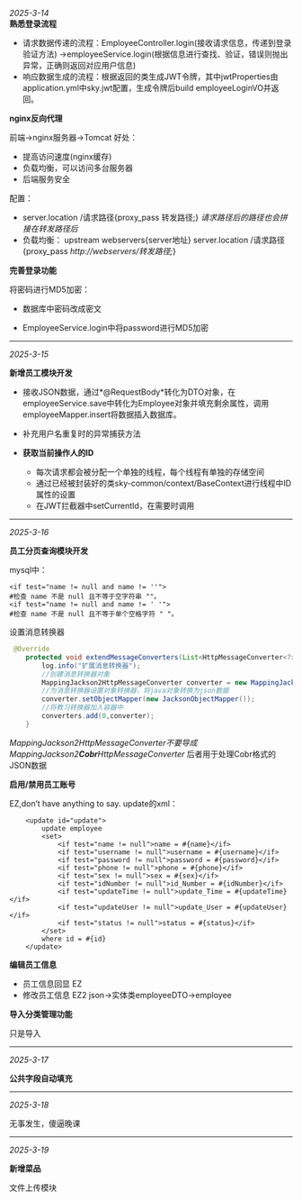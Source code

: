 *2025-3-14*  
**熟悉登录流程**  

- 请求数据传递的流程：EmployeeController.login(接收请求信息，传递到登录验证方法) ->employeeService.login(根据信息进行查找、验证，错误则抛出异常，正确则返回对应用户信息)  
- 响应数据生成的流程：根据返回的类生成JWT令牌，其中jwtProperties由application.yml中sky.jwt配置，生成令牌后build employeeLoginVO并返回。

**nginx反向代理**

前端->nginx服务器->Tomcat
好处：

- 提高访问速度(nginx缓存)
- 负载均衡，可以访问多台服务器
- 后端服务安全

配置：

- server.location /请求路径{proxy_pass  转发路径;}  *请求路径后的路径也会拼接在转发路径后*
- 负载均衡：
	upstream webservers{server地址}
	server.location /请求路径{proxy_pass  *http://webservers/转发路径;*}

**完善登录功能**

将密码进行MD5加密：

- 数据库中密码改成密文

- EmployeeService.login中将password进行MD5加密


----

*2025-3-15*

**新增员工模块开发**

- 接收JSON数据，通过*@RequestBody*转化为DTO对象，在employeeService.save中转化为Employee对象并填充剩余属性，调用employeeMapper.insert将数据插入数据库。

- 补充用户名重复时的异常捕获方法

- **获取当前操作人的ID**
	- 每次请求都会被分配一个单独的线程，每个线程有单独的存储空间
	- 通过已经被封装好的类sky-common/context/BaseContext进行线程中ID属性的设置
	- 在JWT拦截器中setCurrentId，在需要时调用

----

*2025-3-16*

**员工分页查询模块开发**

mysql中：

```mysql
<if test="name != null and name != ''"> 
#检查 name 不是 null 且不等于空字符串 ""。
<if test="name != null and name != ' '"> 
#检查 name 不是 null 且不等于单个空格字符 " "。
```

设置消息转换器

```java
 @Override
    protected void extendMessageConverters(List<HttpMessageConverter<?>> converters) {
        log.info("扩展消息转换器");
        //创建消息转换器对象
        MappingJackson2HttpMessageConverter converter = new MappingJackson2HttpMessageConverter();
        //为消息转换器设置对象转换器，将java对象转换为json数据
        converter.setObjectMapper(new JacksonObjectMapper());
        //将教习转换器加入容器中
        converters.add(0,converter);
    }
```

*MappingJackson2HttpMessageConverter不要导成MappingJackson2**Cobr**HttpMessageConverter*
后者用于处理Cobr格式的JSON数据

**启用/禁用员工账号**

EZ,don’t have anything to say.
update的xml：

```mysql
    <update id="update">
        update employee
        <set>
            <if test="name != null">name = #{name}</if>
            <if test="username != null">username = #{username}</if>
            <if test="password != null">password = #{password}</if>
            <if test="phone != null">phone = #{phone}</if>
            <if test="sex != null">sex = #{sex}</if>
            <if test="idNumber != null">id_Number = #{idNumber}</if>
            <if test="updateTime != null">update_Time = #{updateTime}</if>
            <if test="updateUser != null">update_User = #{updateUser}</if>
            <if test="status != null">status = #{status}</if>
        </set>
        where id = #{id}
    </update>
```

**编辑员工信息**

- 员工信息回显 EZ
- 修改员工信息 EZ2 json->实体类employeeDTO->employee

**导入分类管理功能**

只是导入

----

*2025-3-17*

**公共字段自动填充**

----

*2025-3-18*

无事发生，傻逼晚课

----

*2025-3-19*

**新增菜品**

文件上传模块




